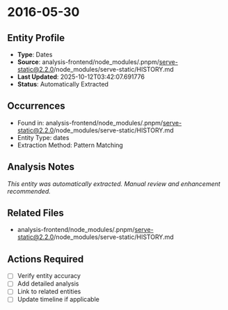 # 2016-05-30

## Entity Profile
- **Type**: Dates
- **Source**: analysis-frontend/node_modules/.pnpm/serve-static@2.2.0/node_modules/serve-static/HISTORY.md
- **Last Updated**: 2025-10-12T03:42:07.691776
- **Status**: Automatically Extracted

## Occurrences
- Found in: analysis-frontend/node_modules/.pnpm/serve-static@2.2.0/node_modules/serve-static/HISTORY.md
- Entity Type: dates
- Extraction Method: Pattern Matching

## Analysis Notes
*This entity was automatically extracted. Manual review and enhancement recommended.*

## Related Files
- analysis-frontend/node_modules/.pnpm/serve-static@2.2.0/node_modules/serve-static/HISTORY.md

## Actions Required
- [ ] Verify entity accuracy
- [ ] Add detailed analysis
- [ ] Link to related entities
- [ ] Update timeline if applicable
